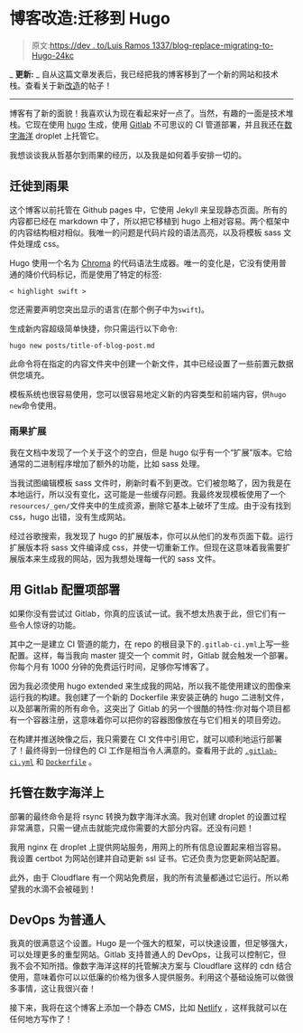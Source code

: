 # 博客改造:迁移到 Hugo

> 原文:[https://dev . to/Luis Ramos 1337/blog-replace-migrating-to-Hugo-24kc](https://dev.to/luisramos1337/blog-revamp-migrating-to-hugo-24kc)

_ **更新:** _ 自从这篇文章发表后，我已经把我的博客移到了一个新的网站和技术栈。查看关于新[改造](https://luisramos.dev/new-blog-creating-gatsby-website)的帖子！

* * *

博客有了新的面貌！我喜欢认为现在看起来好一点了。当然，有趣的一面是技术堆栈。它现在使用 [hugo](http://gohugo.io/) 生成，使用 [Gitlab](http://gitlab.com/) 不可思议的 CI 管道部署，并且我还在[数字海洋](https://www.digitalocean.com/) droplet 上托管它。

我想谈谈我从哲基尔到雨果的经历，以及我是如何着手安排一切的。

## 迁徙到雨果

这个博客以前托管在 Github pages 中，它使用 Jekyll 来呈现静态页面。所有的内容都已经在 markdown 中了，所以把它移植到 hugo 上相对容易。两个框架中的内容结构相对相似。我唯一的问题是代码片段的语法高亮，以及将模板 sass 文件处理成 css。

Hugo 使用一个名为 [Chroma](https://github.com/alecthomas/chroma) 的代码语法生成器。唯一的变化是，它没有使用普通的降价代码标记，而是使用了特定的标签:

```
< highlight swift > 
```

您还需要声明您突出显示的语言(在那个例子中为`swift`)。

生成新内容超级简单快捷，你只需运行以下命令:

```
hugo new posts/title-of-blog-post.md 
```

此命令将在指定的内容文件夹中创建一个新文件，其中已经设置了一些前置元数据供您填充。

模板系统也很容易使用，您可以很容易地定义新的内容类型和前端内容，供`hugo new`命令使用。

### 雨果扩展

我在文档中发现了一个关于这个的空白，但是 hugo 似乎有一个“扩展”版本。它给通常的二进制程序增加了额外的功能，比如 sass 处理。

当我试图编辑模板 sass 文件时，刷新时看不到更改。它们被忽略了，因为我是在本地运行，所以没有变化，这可能是一些缓存问题。我最终发现模板使用了一个`resources/_gen/`文件夹中的生成资源，删除它基本上破坏了生成。由于没有找到 css，hugo 出错，没有生成网站。

经过谷歌搜索，我发现了 hugo 的扩展版本，你可以从他们的发布页面下载。运行扩展版本将 sass 文件编译成 css，并使一切重新工作。但现在这意味着我需要扩展版本来生成我的网站，因为我想处理每一代的 sass 文件。

## 用 Gitlab 配置项部署

如果你没有尝试过 Gitlab，你真的应该试一试。我不想太热衷于此，但它们有一些令人惊讶的功能。

其中之一是建立 CI 管道的能力，在 repo 的根目录下的`.gitlab-ci.yml`上写一些配置。这样，每当我向 master 提交一个 commit 时，Gitlab 就会触发一个部署。你每个月有 1000 分钟的免费运行时间，足够你写博客了。

因为我必须使用 hugo extended 来生成我的网站，所以我不能使用建议的图像来运行我的构建。我创建了一个新的 Dockerfile 来安装正确的 hugo 二进制文件，以及部署所需的所有命令。这突出了 Gitlab 的另一个很酷的特性:你对每个项目都有一个容器注册，这意味着你可以把你的容器图像放在与它们相关的项目旁边。

在构建并推送映像之后，我只需要在 CI 文件中引用它，就可以顺利地运行部署了！最终得到一份绿色的 CI 工作是相当令人满意的。查看用于此的 [`.gitlab-ci.yml`](https://gitlab.com/snippets/1757791) 和 [`Dockerfile`](https://gitlab.com/snippets/1757792) 。

## 托管在数字海洋上

部署的最终命令是将 rsync 转换为数字海洋水滴。我对创建 droplet 的设置过程非常满意，只需一键点击就能完成你需要的大部分内容。还没有问题！

我用 nginx 在 droplet 上提供网站服务，用网上的所有信息设置起来相当容易。我设置 certbot 为网站创建并自动更新 ssl 证书。它还负责为您更新网站配置。

此外，由于 Cloudflare 有一个网站免费层，我的所有流量都通过它运行。所以希望我的水滴不会被碰到！

## DevOps 为普通人

我真的很满意这个设置。Hugo 是一个强大的框架，可以快速设置，但足够强大，可以处理更多的重型网站。Gitlab 支持普通人的 DevOps，让我可以控制它，但我不会不知所措。像数字海洋这样的托管解决方案与 Cloudflare 这样的 cdn 结合使用，意味着你可以以低廉的价格为很多人提供服务。利用这个基础设施可以做很多事情，这让我很兴奋！

接下来，我将在这个博客上添加一个静态 CMS，比如 [Netlify](https://www.netlifycms.org/) ，这样我就可以在任何地方写作了！
